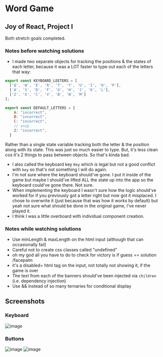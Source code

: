 # Word Game

## Joy of React, Project I
Both stretch goals completed.
### Notes before watching solutions
- I made two separate objects for tracking the positions & the states of each letter, because it was a LOT faster to type out each of the letters that way:

```js
export const KEYBOARD_LEETERS = [
  ['Q', 'W', 'E', 'R', 'T', 'Y', 'U', 'I', 'O', 'P'],
  ['A', 'S', 'D', 'F', 'G', 'H', 'J', 'K', 'L'],
  ['Z', 'X', 'C', 'V', 'B', 'N', 'M']
];

export const DEFAULT_LETTERS = {
    A: "incorrect",
    B: "incorrect",
    C: "incorrect",
    // snip
    Z: "incorrect",
  }
  ```
  
  Rather than a single state variable tracking both the letter & the position along with its state. This was just so much easier to type. But, it's less clean cos it's 2 things to pass between objects. So that's kinda bad.
  
- I also called the keyboard key `Key` which is legal but not a good conflict with `key` so that's not something I will do again.
- I'm not sure where the keyboard should've gone. I put it inside of the game but maybe I should've lifted ALL the state up into the app so the keyboard could've gone there. Not sure.
- When implementing the keyboard I wasn't sure how the logic should've worked for if you previously got a letter right but now got it misplaced. I chose to overwrite it (just because that was how it works by default) but yeah not sure what should be done in the original game, I've never played it.
- I think I was a little overboard with individual component creation.
### Notes while watching solutions

* Use minLength & maxLength on the html input (although that can occasionally fail)
* Careful not to create css classes called "undefined"
* oh my god all you have to do to check for victory is if guess == solution /facepalm
* it's a disabled= html tag on the input, not totally not showing it, if the game is over
* The text from each of the banners should've been injected via `children` (i.e. dependency injection)
* Use && instead of so many ternaries for conditional display

## Screenshots

### Keyboard

![image](https://user-images.githubusercontent.com/18037011/215325797-78b77f97-c0f9-4707-adae-c3d0033c37aa.png)

### Buttons
![image](https://user-images.githubusercontent.com/18037011/215329798-978eef9d-7d53-42e6-956d-75b439e601a8.png)
![image](https://user-images.githubusercontent.com/18037011/215329835-89f478b2-4a41-481c-84b6-00915dbb2559.png)
